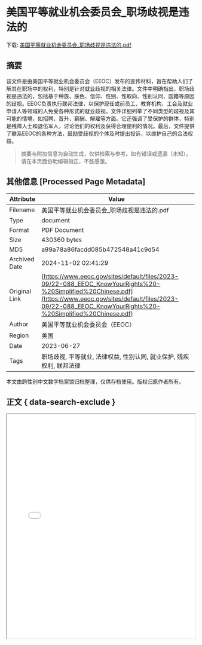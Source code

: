 # 美国平等就业机会委员会_职场歧视是违法的

<!-- tcd_download_link -->
下载: <a href="../美国平等就业机会委员会_职场歧视是违法的.pdf" download>美国平等就业机会委员会_职场歧视是违法的.pdf</a>
<!-- tcd_download_link_end -->

## 摘要

<!-- tcd_abstract -->
该文件是由美国平等就业机会委员会（EEOC）发布的宣传材料，旨在帮助人们了解其在职场中的权利，特别是针对就业歧视的相关法律。文件中明确指出，职场歧视是违法的，包括基于种族、肤色、信仰、性别、性取向、性别认同、国籍等原因的歧视。EEOC负责执行联邦法律，以保护现任或前员工、教育机构、工会及就业申请人等领域的人免受各种形式的就业歧视。文件详细列举了不同类型的歧视及其可能的情境，如招聘、晋升、薪酬、解雇等方面。它还强调了受保护的群体，特别是残障人士和退伍军人，讨论他们的权利及获得合理便利的情况。最后，文件提供了联系EEOC的各种方法，鼓励受歧视的个体及时提出投诉，以维护自己的合法权益。

<!-- tcd_abstract_end -->

> 摘要与附加信息为自动生成，仅供检索与参考。如有错误或遗漏（未知），请在本页面协助编辑指正，不胜感激。

## 其他信息 [Processed Page Metadata]

| Attribute       | Value                                  |
|-----------------|----------------------------------------|
| Filename        | 美国平等就业机会委员会_职场歧视是违法的.pdf                             |
| Type            | document                                 |
| Format          | PDF Document                               |
| Size            | 430360 bytes                           |
| MD5             | a99a78a86facdd085b472548a41c9d54                                  |
| Archived Date   | 2024-11-02 02:41:29                             |
| Original Link   | [https://www.eeoc.gov/sites/default/files/2023-09/22-088_EEOC_KnowYourRights%20-%20Simplified%20Chinese.pdf](https://www.eeoc.gov/sites/default/files/2023-09/22-088_EEOC_KnowYourRights%20-%20Simplified%20Chinese.pdf)                         |
| Author          | 美国平等就业机会委员会（EEOC）                               |
| Region          | 美国                               |
| Date            | 2023-06-27                                 |
| Tags            | 职场歧视, 平等就业, 法律权益, 性别认同, 就业保护, 残疾权利, 联邦法律                                 |

本文由跨性别中文数字档案馆归档整理，仅供存档使用。版权归原作者所有。


## 正文 { data-search-exclude }

<!-- tcd_main_text -->
<iframe src="../美国平等就业机会委员会_职场歧视是违法的.pdf" width="100%" height="600px">
    <p>无法显示PDF，请下载查看。</p>
</iframe>
<!-- tcd_main_text_end -->

